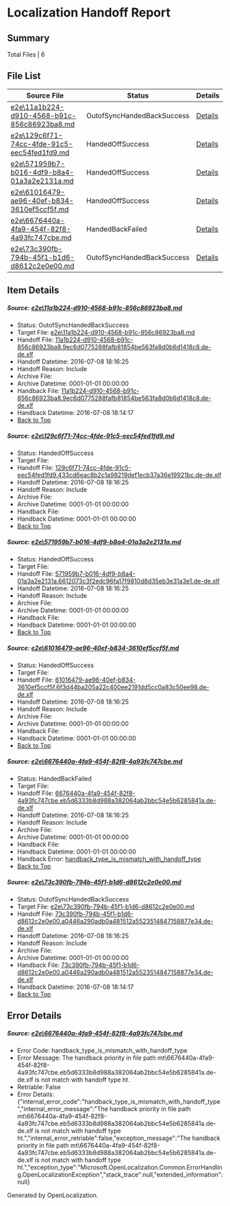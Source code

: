 # <a name='report-top'></a> Localization Handoff Report

## Summary
 Total Files | 6

## File List
 Source File | Status | Details 
 ----------- | ------ | ------- 
 [e2e\11a1b224-d910-4568-b91c-856c86923ba8.md](https://github.com/OpenLocalizationTestOrg/oltest/blob/ec810c96c0c8d9f8479b30a2819ebcbc85e56da4/e2e/11a1b224-d910-4568-b91c-856c86923ba8.md) | OutofSyncHandedBackSuccess | [Details](#8672caac8bd5cf4b84fd5105cfc243b264ef66a01)
 [e2e\129c6f71-74cc-4fde-91c5-eec54fed1fd9.md](https://github.com/OpenLocalizationTestOrg/oltest/blob/874b61f5c74fba51c972662db5770f81d2c64c3c/e2e/129c6f71-74cc-4fde-91c5-eec54fed1fd9.md) | HandedOffSuccess | [Details](#504ca3070b26dc3de9f5987a79916bb1635e59432)
 [e2e\571959b7-b016-4df9-b8a4-01a3a2e2131a.md](https://github.com/OpenLocalizationTestOrg/oltest/blob/874b61f5c74fba51c972662db5770f81d2c64c3c/e2e/571959b7-b016-4df9-b8a4-01a3a2e2131a.md) | HandedOffSuccess | [Details](#f5b0745d83a47413acbaa061e98ed793bcd3a0185)
 [e2e\61016479-ae96-40ef-b834-3610ef5ccf5f.md](https://github.com/OpenLocalizationTestOrg/oltest/blob/8aba957bd8ce66ecbec9ae227af015149d71bb7c/e2e/61016479-ae96-40ef-b834-3610ef5ccf5f.md) | HandedOffSuccess | [Details](#a6005d10061a508c3f5b3455f9b6d3b01d225ceb6)
 [e2e\6676440a-4fa9-454f-82f8-4a93fc747cbe.md](https://github.com/OpenLocalizationTestOrg/oltest/blob/08c8a79e25dc09e0b573cd8fc77b1f8fc45c0a57/e2e/6676440a-4fa9-454f-82f8-4a93fc747cbe.md) | HandedBackFailed | [Details](#87a949e71a66335ceacb1840dd4d41e5473224d27)
 [e2e\73c390fb-794b-45f1-b1d6-d8612c2e0e00.md](https://github.com/OpenLocalizationTestOrg/oltest/blob/b1db0509fe9225e4f30121e054dca9d6d18d95b1/e2e/73c390fb-794b-45f1-b1d6-d8612c2e0e00.md) | OutofSyncHandedBackSuccess | [Details](#a2a77e44e9bcb703781a822d9cdf8ccea5ebf8828)

## Item Details
##### <a name='8672caac8bd5cf4b84fd5105cfc243b264ef66a01'></a> Source: [e2e\11a1b224-d910-4568-b91c-856c86923ba8.md](https://github.com/OpenLocalizationTestOrg/oltest/blob/ec810c96c0c8d9f8479b30a2819ebcbc85e56da4/e2e/11a1b224-d910-4568-b91c-856c86923ba8.md)
* Status: OutofSyncHandedBackSuccess
* Target File: [e2e\11a1b224-d910-4568-b91c-856c86923ba8.md](https://github.com/OpenLocalizationTestOrg/oltest-dede-fly/blob/9dc741641681e3d8126882b9eb85fb2c894cab87/e2e/11a1b224-d910-4568-b91c-856c86923ba8.md)
* Handoff File: [11a1b224-d910-4568-b91c-856c86923ba8.9ec6d0775288fafb81854be563fa8d0b6d1418c8.de-de.xlf](https://github.com/OpenLocalizationTestOrg/olhandoff-e2e/blob/6a41f7566c6286068285e298bb245c7f8386fd90/ol-handoff/OpenLocalizationTestOrg/oltest-dede-fly/ci/11a1b224-d910-4568-b91c-856c86923ba8.9ec6d0775288fafb81854be563fa8d0b6d1418c8.de-de.xlf)
* Handoff Datetime: 2016-07-08 18:16:25
* Handoff Reason: Include
* Archive File: 
* Archive Datetime: 0001-01-01 00:00:00
* Handback File: [11a1b224-d910-4568-b91c-856c86923ba8.9ec6d0775288fafb81854be563fa8d0b6d1418c8.de-de.xlf](https://github.com/OpenLocalizationTestOrg/olhandback-e2e/blob/19c1523253c0ef78647a4bd8114c92b0b00e2659/ol-handback/OpenLocalizationTestOrg/oltest-dede-fly/ci/mt/11a1b224-d910-4568-b91c-856c86923ba8.9ec6d0775288fafb81854be563fa8d0b6d1418c8.de-de.xlf)
* Handback Datetime: 2016-07-08 18:14:17
* [Back to Top](#report-top)

##### <a name='504ca3070b26dc3de9f5987a79916bb1635e59432'></a> Source: [e2e\129c6f71-74cc-4fde-91c5-eec54fed1fd9.md](https://github.com/OpenLocalizationTestOrg/oltest/blob/874b61f5c74fba51c972662db5770f81d2c64c3c/e2e/129c6f71-74cc-4fde-91c5-eec54fed1fd9.md)
* Status: HandedOffSuccess
* Target File: 
* Handoff File: [129c6f71-74cc-4fde-91c5-eec54fed1fd9.433cd6eac8b2c1a98219def1ecb37a36e19921bc.de-de.xlf](https://github.com/OpenLocalizationTestOrg/olhandoff-e2e/blob/6a41f7566c6286068285e298bb245c7f8386fd90/ol-handoff/OpenLocalizationTestOrg/oltest-dede-fly/ci/129c6f71-74cc-4fde-91c5-eec54fed1fd9.433cd6eac8b2c1a98219def1ecb37a36e19921bc.de-de.xlf)
* Handoff Datetime: 2016-07-08 18:16:25
* Handoff Reason: Include
* Archive File: 
* Archive Datetime: 0001-01-01 00:00:00
* Handback File: 
* Handback Datetime: 0001-01-01 00:00:00
* [Back to Top](#report-top)

##### <a name='f5b0745d83a47413acbaa061e98ed793bcd3a0185'></a> Source: [e2e\571959b7-b016-4df9-b8a4-01a3a2e2131a.md](https://github.com/OpenLocalizationTestOrg/oltest/blob/874b61f5c74fba51c972662db5770f81d2c64c3c/e2e/571959b7-b016-4df9-b8a4-01a3a2e2131a.md)
* Status: HandedOffSuccess
* Target File: 
* Handoff File: [571959b7-b016-4df9-b8a4-01a3a2e2131a.6612073c3f2edc96fa17f9810d8d35eb3e31a3e1.de-de.xlf](https://github.com/OpenLocalizationTestOrg/olhandoff-e2e/blob/6a41f7566c6286068285e298bb245c7f8386fd90/ol-handoff/OpenLocalizationTestOrg/oltest-dede-fly/ci/571959b7-b016-4df9-b8a4-01a3a2e2131a.6612073c3f2edc96fa17f9810d8d35eb3e31a3e1.de-de.xlf)
* Handoff Datetime: 2016-07-08 18:16:25
* Handoff Reason: Include
* Archive File: 
* Archive Datetime: 0001-01-01 00:00:00
* Handback File: 
* Handback Datetime: 0001-01-01 00:00:00
* [Back to Top](#report-top)

##### <a name='a6005d10061a508c3f5b3455f9b6d3b01d225ceb6'></a> Source: [e2e\61016479-ae96-40ef-b834-3610ef5ccf5f.md](https://github.com/OpenLocalizationTestOrg/oltest/blob/8aba957bd8ce66ecbec9ae227af015149d71bb7c/e2e/61016479-ae96-40ef-b834-3610ef5ccf5f.md)
* Status: HandedOffSuccess
* Target File: 
* Handoff File: [61016479-ae96-40ef-b834-3610ef5ccf5f.6f3d44ba205a22c400ee2191dd5cc0a83c50ee98.de-de.xlf](https://github.com/OpenLocalizationTestOrg/olhandoff-e2e/blob/6a41f7566c6286068285e298bb245c7f8386fd90/ol-handoff/OpenLocalizationTestOrg/oltest-dede-fly/ci/61016479-ae96-40ef-b834-3610ef5ccf5f.6f3d44ba205a22c400ee2191dd5cc0a83c50ee98.de-de.xlf)
* Handoff Datetime: 2016-07-08 18:16:25
* Handoff Reason: Include
* Archive File: 
* Archive Datetime: 0001-01-01 00:00:00
* Handback File: 
* Handback Datetime: 0001-01-01 00:00:00
* [Back to Top](#report-top)

##### <a name='87a949e71a66335ceacb1840dd4d41e5473224d27'></a> Source: [e2e\6676440a-4fa9-454f-82f8-4a93fc747cbe.md](https://github.com/OpenLocalizationTestOrg/oltest/blob/08c8a79e25dc09e0b573cd8fc77b1f8fc45c0a57/e2e/6676440a-4fa9-454f-82f8-4a93fc747cbe.md)
* Status: HandedBackFailed
* Target File: 
* Handoff File: [6676440a-4fa9-454f-82f8-4a93fc747cbe.eb5d6333b8d988a382064ab2bbc54e5b6285841a.de-de.xlf](https://github.com/OpenLocalizationTestOrg/olhandoff-e2e/blob/6a41f7566c6286068285e298bb245c7f8386fd90/ol-handoff/OpenLocalizationTestOrg/oltest-dede-fly/ci/6676440a-4fa9-454f-82f8-4a93fc747cbe.eb5d6333b8d988a382064ab2bbc54e5b6285841a.de-de.xlf)
* Handoff Datetime: 2016-07-08 18:16:25
* Handoff Reason: Include
* Archive File: 
* Archive Datetime: 0001-01-01 00:00:00
* Handback File: 
* Handback Datetime: 0001-01-01 00:00:00
* Handback Error: [handback_type_is_mismatch_with_handoff_type](#87a949e71a66335ceacb1840dd4d41e5473224d27handback_type_is_mismatch_with_handoff_type)
* [Back to Top](#report-top)

##### <a name='a2a77e44e9bcb703781a822d9cdf8ccea5ebf8828'></a> Source: [e2e\73c390fb-794b-45f1-b1d6-d8612c2e0e00.md](https://github.com/OpenLocalizationTestOrg/oltest/blob/b1db0509fe9225e4f30121e054dca9d6d18d95b1/e2e/73c390fb-794b-45f1-b1d6-d8612c2e0e00.md)
* Status: OutofSyncHandedBackSuccess
* Target File: [e2e\73c390fb-794b-45f1-b1d6-d8612c2e0e00.md](https://github.com/OpenLocalizationTestOrg/oltest-dede-fly/blob/9dc741641681e3d8126882b9eb85fb2c894cab87/e2e/73c390fb-794b-45f1-b1d6-d8612c2e0e00.md)
* Handoff File: [73c390fb-794b-45f1-b1d6-d8612c2e0e00.a0446a290adb0a481512a5523514847158877e34.de-de.xlf](https://github.com/OpenLocalizationTestOrg/olhandoff-e2e/blob/6a41f7566c6286068285e298bb245c7f8386fd90/ol-handoff/OpenLocalizationTestOrg/oltest-dede-fly/ci/73c390fb-794b-45f1-b1d6-d8612c2e0e00.a0446a290adb0a481512a5523514847158877e34.de-de.xlf)
* Handoff Datetime: 2016-07-08 18:16:25
* Handoff Reason: Include
* Archive File: 
* Archive Datetime: 0001-01-01 00:00:00
* Handback File: [73c390fb-794b-45f1-b1d6-d8612c2e0e00.a0446a290adb0a481512a5523514847158877e34.de-de.xlf](https://github.com/OpenLocalizationTestOrg/olhandback-e2e/blob/19c1523253c0ef78647a4bd8114c92b0b00e2659/ol-handback/OpenLocalizationTestOrg/oltest-dede-fly/ci/mt/73c390fb-794b-45f1-b1d6-d8612c2e0e00.a0446a290adb0a481512a5523514847158877e34.de-de.xlf)
* Handback Datetime: 2016-07-08 18:14:17
* [Back to Top](#report-top)


## Error Details
##### <a name='87a949e71a66335ceacb1840dd4d41e5473224d27handback_type_is_mismatch_with_handoff_type'></a> Source: [e2e\6676440a-4fa9-454f-82f8-4a93fc747cbe.md](#87a949e71a66335ceacb1840dd4d41e5473224d27)
* Error Code: handback_type_is_mismatch_with_handoff_type
* Error Message: The handback priority in file path mt\6676440a-4fa9-454f-82f8-4a93fc747cbe.eb5d6333b8d988a382064ab2bbc54e5b6285841a.de-de.xlf is not match with handoff type ht.
* Retriable: False
* Error Details: {"internal_error_code":"handback_type_is_mismatch_with_handoff_type","internal_error_message":"The handback priority in file path mt\\6676440a-4fa9-454f-82f8-4a93fc747cbe.eb5d6333b8d988a382064ab2bbc54e5b6285841a.de-de.xlf is not match with handoff type ht.","internal_error_retriable":false,"exception_message":"The handback priority in file path mt\\6676440a-4fa9-454f-82f8-4a93fc747cbe.eb5d6333b8d988a382064ab2bbc54e5b6285841a.de-de.xlf is not match with handoff type ht.","exception_type":"Microsoft.OpenLocalization.Common.ErrorHandling.OpenLocalizationException","stack_trace":null,"extended_information":null}


Generated by OpenLocalization.
